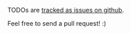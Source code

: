 TODOs are [tracked as issues on github](https://github.com/noahlz/stringly/issues?state=open).

Feel free to send a pull request! :)
